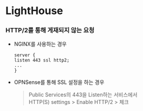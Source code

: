 # LightHouse

### HTTP/2를 통해 게재되지 않는 요청

- NGINX를 사용하는 경우

  ```
  server {
  listen 443 ssl http2;
  ...
  }
  ```

- OPNSense를 통해 SSL 설정을 하는 경우

  > Public Services의 443을 Listen하는 서비스에서\
  > HTTP(S) settings > Enable HTTP/2 > 체크

<br />
